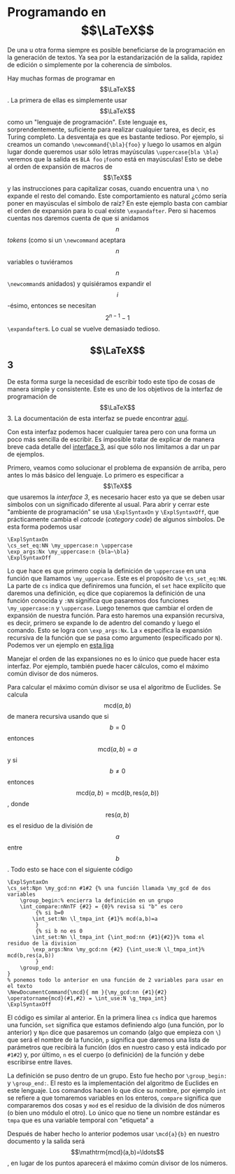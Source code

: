 # Programando en $$\LaTeX$$

De una u otra forma siempre es posible beneficiarse de la programación en la generación de textos. Ya sea por la estandarización de la salida, rapidez de edición o simplemente por la coherencia de símbolos.

Hay muchas formas de programar en $$\LaTeX$$. La primera de ellas es simplemente usar $$\LaTeX$$ como un "lenguaje de programación". Este lenguaje es, sorprendentemente, suficiente para realizar cualquier tarea, es decir, es Turing completo. La desventaja es que es bastante tedioso.
Por ejemplo, si creamos un comando `\newcommand{\bla}{foo}` y luego lo usamos en algún lugar donde queremos usar sólo letras mayúsculas `\uppercase{bla \bla}` veremos que la salida es `BLA foo` ¡`foo`no está en mayúsculas! Esto se debe al orden de expansión de macros de $$\TeX$$ y las instrucciones para capitalizar cosas, cuando encuentra una `\` no expande el resto del comando. Este comportamiento es natural ¿cómo sería poner en mayúsculas el símbolo de raíz?
En este ejemplo basta con cambiar el orden de expansión para lo cual existe `\expandafter`. Pero si hacemos cuentas nos daremos cuenta de que si anidamos $$n$$ *tokens* (como si un `\newcommand` aceptara $$n$$ variables o tuviéramos $$n$$ `\newcommand`s anidados) y quisiéramos expandir el $$i$$-ésimo, entonces se necesitan $$2^{n-1}-1$$ `\expandafter`s. Lo cual se vuelve demasiado tedioso.


## $$\LaTeX$$3

De esta forma surge la necesidad de escribir todo este tipo de cosas de manera simple y consistente. Este es uno de los objetivos de la interfaz de programación de $$\LaTeX$$3. La documentación de esta interfaz se puede encontrar [aquí](https://ctan.math.utah.edu/ctan/tex-archive/macros/latex/contrib/l3kernel/interface3.pdf).

Con esta interfaz podemos hacer cualquier tarea pero con una forma un poco más sencilla de escribir. Es imposible tratar de explicar de manera breve cada detalle del [interface 3](https://ctan.math.utah.edu/ctan/tex-archive/macros/latex/contrib/l3kernel/interface3.pdf), así que sólo nos limitamos a dar un par de ejemplos.

Primero, veamos como solucionar el problema de expansión de arriba, pero antes lo más básico del lenguaje. Lo primero es especificar a $$\TeX$$ que usaremos la *interface 3*, es necesario hacer esto ya que se deben usar símbolos con un significado diferente al usual. Para abrir y cerrar este "ambiente de programación" se usa `\ExplSyntaxOn` y `\ExplSyntaxOff`, que prácticamente cambia el *catcode* (*category code*) de algunos símbolos. De esta forma podemos usar
```
\ExplSyntaxOn
\cs_set_eq:NN \my_uppercase:n \uppercase
\exp_args:Nx \my_uppercase:n {bla~\bla}
\ExplSyntaxOff
```

Lo que hace es que primero copia la definición de `\uppercase` en una función que llamamos `\my_uppercase`. Este es el propósito de `\cs_set_eq:NN`. La parte de `cs` indica que definiremos una función, el `set` hace explícito que daremos una definición, `eq` dice que copiaremos la definición de una función conocida y `:NN` significa que pasaremos dos funciones `\my_uppercase:n` y `\uppercase`. Luego tenemos que cambiar el orden de expansión de nuestra función. Para esto haremos una expansión recursiva, es decir, primero se expande lo de adentro del comando y luego el comando. Esto se logra con `\exp_args:Nx`. La `x` específica la expansión recursiva de la función que se pasa como argumento (especificado por `N`). Podemos ver un ejemplo en [esta liga](https://texlive.net/run?%5Cdocumentclass%7Barticle%7D%0A%5Cnewcommand%7B%5Cbla%7D%7Bfoo%7D%0A%5Cbegin%7Bdocument%7D%0AEste%20no%20tiene%20la%20expansi%C3%B3n%20deseada%20%5Cuppercase%7Bbla%20%5Cbla%7D%0A%0AEste%20s%C3%AD:%0A%5CExplSyntaxOn%0A%5Ccs_set_eq:NN%20%5Cmy_uppercase:n%20%5Cuppercase%0A%5Cexp_args:Nx%20%5Cmy_uppercase:n%20%7Bbla~%5Cbla%7D%0A%5CExplSyntaxOff%0A%0A%5Cend%7Bdocument%7D)

Manejar el orden de las expansiones no es lo único que puede hacer esta interfaz. Por ejemplo, también puede hacer cálculos, como el máximo común divisor de dos números.

Para calcular el máximo común divisor se usa el algoritmo de Euclides. Se calcula $$\text{mcd}(a,b)$$ de manera recursiva usando que si $$b=0$$ entonces $$\text{mcd}(a,b)=a$$ y si $$b\ne 0$$ entonces $$\text{mcd}(a,b)=\text{mcd}(b,\text{res}(a,b))$$, donde $$\text{res}(a,b)$$ es el residuo de la división de $$a$$ entre $$b$$. Todo esto se hace con el siguiente código
```
\ExplSyntaxOn
\cs_set:Npn \my_gcd:nn #1#2 {% una función llamada \my_gcd de dos variables
	\group_begin:% encierra la definición en un grupo
	\int_compare:nNnTF {#2} = {0}% revisa si "b" es cero
	     {% si b=0
		\int_set:Nn \l_tmpa_int {#1}% mcd(a,b)=a
	     }
	     {% si b no es 0
		\int_set:Nn \l_tmpa_int {\int_mod:nn {#1}{#2}}% toma el residuo de la division
		\exp_args:Nnx \my_gcd:nn {#2} {\int_use:N \l_tmpa_int}% mcd(b,res(a,b))
	     }
	\group_end:
}
% ponemos todo lo anterior en una función de 2 variables para usar en el texto
\NewDocumentCommand{\mcd}{ mm }{\my_gcd:nn {#1}{#2}
\operatorname{mcd}(#1,#2) = \int_use:N \g_tmpa_int}
\ExplSyntaxOff
```

El código es similar al anterior. En la primera línea `cs` índica que haremos una función, `set` significa que estamos definiendo algo (una función, por lo anterior) y `Npn` dice que pasaremos un comando (algo que empieza con `\`) que será el nombre de la función, `p` significa que daremos una lista de parámetros que recibirá la función (dos en nuestro caso y está indicado por `#1#2`) y, por último, `n` es el cuerpo (o definición) de la función y debe escribirse entre llaves.

La definición se puso dentro de un grupo. Esto fue hecho por `\group_begin:` y `\group_end:`. El resto es la implementación del algoritmo de Euclides en este lenguaje. Los comandos hacen lo que dice su nombre, por ejemplo `int` se refiere a que tomaremos variables en los enteros, `compare` significa que compararemos dos cosas y `mod` es el residuo de la división de dos números (o bien uno módulo el otro). Lo único que no tiene un nombre estándar es `tmpa` que es una variable temporal con "etiqueta" a

Después de haber hecho lo anterior podemos usar `\mcd{a}{b}` en nuestro documento y la salida será $$\mathtrm{mcd}(a,b)=\ldots$$, en lugar de los puntos aparecerá el máximo común divisor de los números. 

